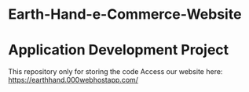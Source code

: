 # Earth-Hand-e-Commerce-Website
# Application Development Project
This repository only for storing the code
Access our website here:
https://earthhand.000webhostapp.com/
